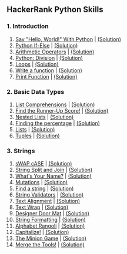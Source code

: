 HackerRank Python Skills
------------------------

### 1. Introduction

1.  [Say "Hello, World!" With Python](https://www.hackerrank.com/challenges/py-hello-world/problem) | [(Solution)](https://github.com/Pulkit008/HackerRank/blob/master/Python/1.%20Introduction/1.%20Say%20%22Hello%2C%20World!%22%20With%20Python.py)
2.  [Python If-Else](https://www.hackerrank.com/challenges/py-if-else/problem) | [(Solution)](https://github.com/Pulkit008/HackerRank/blob/master/Python/1.%20Introduction/2.%20Python%20If-Else.py)
3.  [Arithmetic Operators](https://www.hackerrank.com/challenges/python-arithmetic-operators/problem) | [(Solution)]()
4.  [Python: Division](https://www.hackerrank.com/challenges/python-division/problem) | [(Solution)]()
5.  [Loops](https://www.hackerrank.com/challenges/python-loops/problem) | [(Solution)]()
6.  [Write a function](https://www.hackerrank.com/challenges/write-a-function/problem) | [(Solution)]()
7.  [Print Function](https://www.hackerrank.com/challenges/python-print/problem) | [(Solution)]()

### 2. Basic Data Types

1.  [List Comprehensions](https://www.hackerrank.com/challenges/list-comprehensions/problem) | [(Solution)](https://github.com/Pulkit008/HackerRank/blob/master/Python/2.%20Basic%20Data%20Types/1.%20List%20Comprehensions.py)
2.  [Find the Runner-Up Score!](https://www.hackerrank.com/challenges/find-second-maximum-number-in-a-list/problem) | [(Solution)](https://github.com/Pulkit008/HackerRank/blob/master/Python/2.%20Basic%20Data%20Types/2.%20Find%20the%20Runner-Up%20Score.py)
3.  [Nested Lists](https://www.hackerrank.com/challenges/nested-list/problem) | [(Solution)](https://github.com/Pulkit008/HackerRank/blob/master/Python/2.%20Basic%20Data%20Types/3.%20Nested%20Lists.py)
4.  [Finding the percentage](https://www.hackerrank.com/challenges/finding-the-percentage/problem) | [(Solution)](https://github.com/Pulkit008/HackerRank/blob/master/Python/2.%20Basic%20Data%20Types/4.%20Finding%20the%20percentage.py)
5.  [Lists](https://www.hackerrank.com/challenges/python-lists/problem) | [(Solution)](https://github.com/Pulkit008/HackerRank/blob/master/Python/2.%20Basic%20Data%20Types/5.%20Lists.py)
6.  [Tuples](https://www.hackerrank.com/challenges/python-tuples/problem) | [(Solution)](https://github.com/Pulkit008/HackerRank/blob/master/Python/2.%20Basic%20Data%20Types/6.%20Tuples.py)

### 3. Strings

1.  [sWAP cASE](https://www.hackerrank.com/challenges/swap-case/problem) | [(Solution)]()
2.  [String Split and Join](https://www.hackerrank.com/challenges/python-string-split-and-join/problem) | [(Solution)]()
3.  [What's Your Name?](https://www.hackerrank.com/challenges/whats-your-name/problem) | [(Solution)]()
4.  [Mutations](https://www.hackerrank.com/challenges/python-mutations/problem) | [(Solution)]()
5.  [Find a string](https://www.hackerrank.com/challenges/find-a-string/problem) | [(Solution)]()
6.  [String Validators](https://www.hackerrank.com/challenges/string-validators/problem) | [(Solution)]()
7.  [Text Alignment](https://www.hackerrank.com/challenges/text-alignment/problem) | [(Solution)]()
8.  [Text Wrap](https://www.hackerrank.com/challenges/text-wrap/problem) | [(Solution)]()
9.  [Designer Door Mat](https://www.hackerrank.com/challenges/designer-door-mat/problem) | [(Solution)]()
10.  [String Formatting](https://www.hackerrank.com/challenges/python-string-formatting/problem) | [(Solution)]()
11.  [Alphabet Rangoli](https://www.hackerrank.com/challenges/alphabet-rangoli/problem) | [(Solution)]()
12.  [Capitalize!](https://www.hackerrank.com/challenges/capitalize/problem) | [(Solution)]()
13.  [The Minion Game](https://www.hackerrank.com/challenges/the-minion-game/problem) | [(Solution)]()
14.  [Merge the Tools!](https://www.hackerrank.com/challenges/merge-the-tools/problem) | [(Solution)]()
